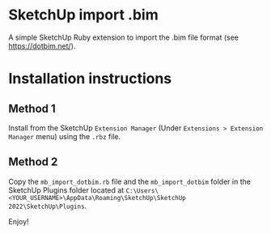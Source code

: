 # SketchUp import .bim
A simple SketchUp Ruby extension to import the .bim file format (see https://dotbim.net/).

# Installation instructions

## Method 1
Install from the SketchUp `Extension Manager` (Under `Extensions > Extension Manager` menu) using the `.rbz` file.

## Method 2
Copy the `mb_import_dotbim.rb` file and the `mb_import_dotbim` folder in the SketchUp Plugins folder located at `C:\Users\<YOUR_USERNAME>\AppData\Roaming\SketchUp\SketchUp 2022\SketchUp\Plugins`.

Enjoy!
